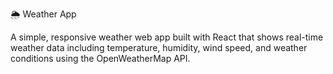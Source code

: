 🌦️ Weather App

A simple, responsive weather web app built with React that shows real-time weather data including temperature, humidity, wind speed, and weather conditions using the OpenWeatherMap API.


